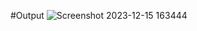 #Output
![Screenshot 2023-12-15 163444](https://github.com/gauravk45/Batweb.com/assets/153881067/aeac3ebb-cec5-454b-aad7-2dc4c4b61e80)
